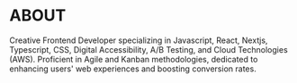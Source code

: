 <!-- WRITE this about me info in markdown format - I build things for the web.
I am a Frontend Engineer that focuses on React, Nextjs, Typescript, Styled-components, Data Analysis, Web Design & Accessibility, SEO, and Serverless technologies such as AWS and Digital Ocean in Agile and Kanban settings to solve technical business problems. -->
# ABOUT

Creative Frontend Developer specializing in Javascript, React, Nextjs, Typescript, CSS, Digital Accessibility, A/B Testing, and Cloud Technologies (AWS). Proficient in Agile and Kanban methodologies, dedicated to enhancing users' web experiences and boosting conversion rates.
